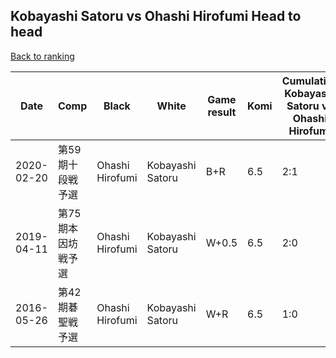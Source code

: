 ## Kobayashi Satoru vs Ohashi Hirofumi Head to head

[Back to ranking](../../index.md)




| **Date** | **Comp** | **Black** | **White** | **Game result** | **Komi** | **Cumulative Kobayashi Satoru vs Ohashi Hirofumi** | **Kobayashi Satoru streak** | **Ohashi Hirofumi streak** | 
| --- | --- | --- | --- | --- | --- | --- | --- | --- |
| 2020-02-20 | 第59期十段戦予選 | Ohashi Hirofumi | Kobayashi Satoru | B+R | 6.5 | 2:1 | 0 | 1 | 
| 2019-04-11 | 第75期本因坊戦予選 | Ohashi Hirofumi | Kobayashi Satoru | W+0.5 | 6.5 | 2:0 | 2 | 0 | 
| 2016-05-26 | 第42期碁聖戦予選 | Ohashi Hirofumi | Kobayashi Satoru | W+R | 6.5 | 1:0 | 1 | 0 |




